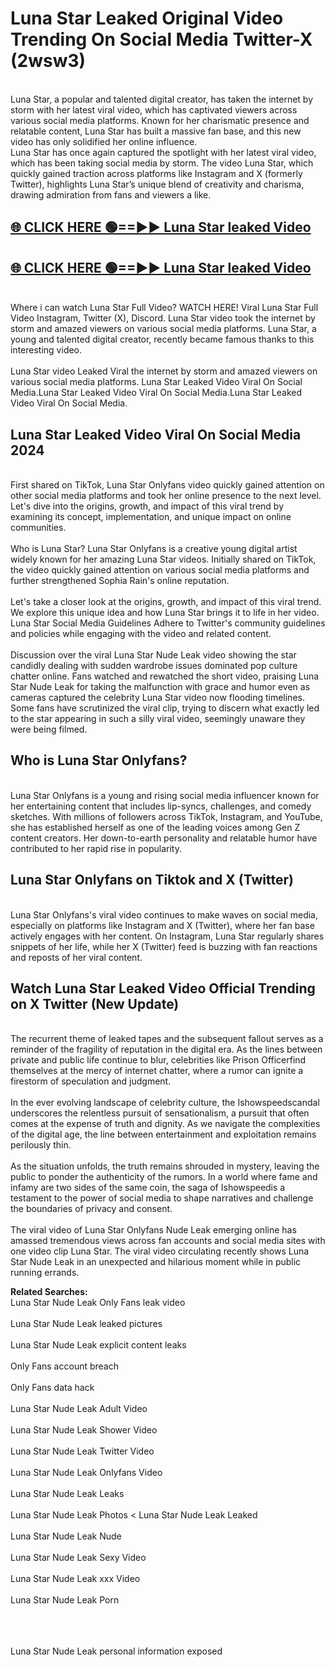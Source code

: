# Luna Star Leaked Original Video Trending On Social Media Twitter-X (2wsw3)

<br>
Luna Star, a popular and talented digital creator, has taken the internet by storm with her latest viral video, which has captivated viewers across various social media platforms. Known for her charismatic presence and relatable content, Luna Star has built a massive fan base, and this new video has only solidified her online influence.
<br>
Luna Star has once again captured the spotlight with her latest viral video, which has been taking social media by storm. The video Luna Star, which quickly gained traction across platforms like Instagram and X (formerly Twitter), highlights Luna Star’s unique blend of creativity and charisma, drawing admiration from fans and viewers a like.
<br>

## [🌐 CLICK HERE 🟢==►►  Luna Star leaked Video ](https://onlyclips.site?title=Luna_Star&ref=git)

## [🌐 CLICK HERE 🟢==►►  Luna Star leaked Video ](https://onlyclips.site?title=Luna_Star&ref=git)



<br>
Where i can watch Luna Star Full Video? WATCH HERE! Viral Luna Star Full Video Instagram, Twitter (X), Discord. Luna Star video took the internet by storm and amazed viewers on various social media platforms. Luna Star, a young and talented digital creator, recently became famous thanks to this interesting video.
<br><br>
Luna Star video Leaked Viral the internet by storm and amazed viewers on various social media platforms. Luna Star Leaked Video Viral On Social Media.Luna Star Leaked Video Viral On Social Media.Luna Star Leaked Video Viral On Social Media.
<br>

<h2>Luna Star Leaked Video Viral On Social Media 2024</h2>
<br>
First shared on TikTok, Luna Star Onlyfans video quickly gained attention on other social media platforms and took her online presence to the next level. Let's dive into the origins, growth, and impact of this viral trend by examining its concept, implementation, and unique impact on online communities.
<br><br>
Who is Luna Star? Luna Star Onlyfans is a creative young digital artist widely known for her amazing Luna Star videos. Initially shared on TikTok, the video quickly gained attention on various social media platforms and further strengthened Sophia Rain's online reputation.
<br><br>
Let's take a closer look at the origins, growth, and impact of this viral trend. We explore this unique idea and how Luna Star brings it to life in her video. Luna Star Social Media Guidelines Adhere to Twitter's community guidelines and policies while engaging with the video and related content.
<br><br>
Discussion over the viral Luna Star Nude Leak video showing the star candidly dealing with sudden wardrobe issues dominated pop culture chatter online. Fans watched and rewatched the short video, praising Luna Star Nude Leak for taking the malfunction with grace and humor even as cameras captured the celebrity Luna Star video now flooding timelines. Some fans have scrutinized the viral clip, trying to discern what exactly led to the star appearing in such a silly viral video, seemingly unaware they were being filmed.
<br>

<h2>Who is Luna Star Onlyfans?</h2>
<br>
Luna Star Onlyfans is a young and rising social media influencer known for her entertaining content that includes lip-syncs, challenges, and comedy sketches. With millions of followers across TikTok, Instagram, and YouTube, she has established herself as one of the leading voices among Gen Z content creators. Her down-to-earth personality and relatable humor have contributed to her rapid rise in popularity.
<br>
<h2>Luna Star Onlyfans on Tiktok and X (Twitter)</h2>
<br>
Luna Star Onlyfans's viral video continues to make waves on social media, especially on platforms like Instagram and X (Twitter), where her fan base actively engages with her content. On Instagram, Luna Star regularly shares snippets of her life, while her X (Twitter) feed is buzzing with fan reactions and reposts of her viral content.
<br>
<h2>Watch Luna Star Leaked Video Official Trending on X Twitter (New Update)</h2>
<br>
The recurrent theme of leaked tapes and the subsequent fallout serves as a reminder of the fragility of reputation in the digital era. As the lines between private and public life continue to blur, celebrities like Prison Officerfind themselves at the mercy of internet chatter, where a rumor can ignite a firestorm of speculation and judgment.
<br><br>
In the ever evolving landscape of celebrity culture, the Ishowspeedscandal underscores the relentless pursuit of sensationalism, a pursuit that often comes at the expense of truth and dignity. As we navigate the complexities of the digital age, the line between entertainment and exploitation remains perilously thin.
<br><br>
As the situation unfolds, the truth remains shrouded in mystery, leaving the public to ponder the authenticity of the rumors. In a world where fame and infamy are two sides of the same coin, the saga of Ishowspeedis a testament to the power of social media to shape narratives and challenge the boundaries of privacy and consent.
<br><br>
The viral video of Luna Star Onlyfans Nude Leak emerging online has amassed tremendous views across fan accounts and social media sites with one video clip Luna Star. The viral video circulating recently shows Luna Star Nude Leak in an unexpected and hilarious moment while in public running errands.
<br>

<strong>Related Searches:</strong>
<br>
Luna Star Nude Leak Only Fans leak video
<br><br>
Luna Star Nude Leak leaked pictures
<br><br>
Luna Star Nude Leak explicit content leaks
<br><br>
Only Fans account breach
<br><br>
Only Fans data hack
<br><br>
Luna Star Nude Leak Adult Video
<br><br>
Luna Star Nude Leak Shower Video
<br><br>
Luna Star Nude Leak Twitter Video
<br><br>
Luna Star Nude Leak Onlyfans Video
<br><br>
Luna Star Nude Leak Leaks
<br><br>
Luna Star Nude Leak Photos
<
Luna Star Nude Leak Leaked
<br><br>
Luna Star Nude Leak Nude
<br><br>
Luna Star Nude Leak Sexy Video
<br><br>
Luna Star Nude Leak xxx Video
<br><br>
Luna Star Nude Leak Porn
<br><br>

<br><br>
Luna Star Nude Leak personal information exposed